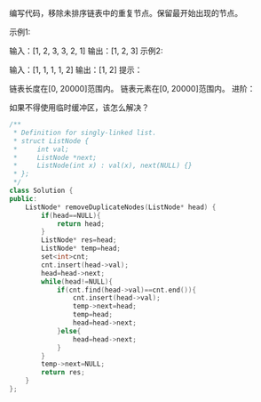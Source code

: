 编写代码，移除未排序链表中的重复节点。保留最开始出现的节点。

示例1:

 输入：[1, 2, 3, 3, 2, 1]
 输出：[1, 2, 3]
示例2:

 输入：[1, 1, 1, 1, 2]
 输出：[1, 2]
提示：

链表长度在[0, 20000]范围内。
链表元素在[0, 20000]范围内。
进阶：

如果不得使用临时缓冲区，该怎么解决？

```cpp
/**
 * Definition for singly-linked list.
 * struct ListNode {
 *     int val;
 *     ListNode *next;
 *     ListNode(int x) : val(x), next(NULL) {}
 * };
 */
class Solution {
public:
    ListNode* removeDuplicateNodes(ListNode* head) {
        if(head==NULL){
            return head;
        }
        ListNode* res=head;
        ListNode* temp=head;
        set<int>cnt;
        cnt.insert(head->val);
        head=head->next;
        while(head!=NULL){
            if(cnt.find(head->val)==cnt.end()){
                cnt.insert(head->val);
                temp->next=head;
                temp=head;
                head=head->next;
            }else{
                head=head->next;
            }
        }
        temp->next=NULL;
        return res;
    }
};
```

